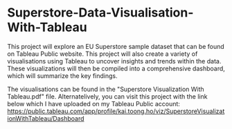 # Superstore-Data-Visualisation-With-Tableau
This project will explore an EU Superstore sample dataset that can be found on Tableau Public website. This project will also create a variety of visualisations using Tableau to uncover insights and trends within the data. These visualizations will then be compiled into a comprehensive dashboard, which will summarize the key findings. 

The visualisations can be found in the "Superstore Visualization With Tableau.pdf" file. Alternatelively, you can visit this project with the link below which I have uploaded on my Tableau Public account: https://public.tableau.com/app/profile/kai.toong.ho/viz/SuperstoreVisualizationWithTableau/Dashboard
